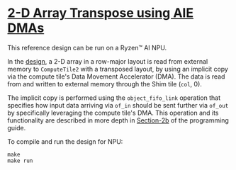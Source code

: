 <!---//===- README.md --------------------------*- Markdown -*-===//
//
// This file is licensed under the Apache License v2.0 with LLVM Exceptions.
// See https://llvm.org/LICENSE.txt for license information.
// SPDX-License-Identifier: Apache-2.0 WITH LLVM-exception
//
// Copyright (C) 2024, Advanced Micro Devices, Inc.
// 
//===----------------------------------------------------------------------===//-->

# <ins> 2-D Array Transpose using AIE DMAs </ins>

This reference design can be run on a Ryzen™ AI NPU.

In the [design](./aie2.py), a 2-D array in a row-major layout is read from external memory to `ComputeTile2` with a transposed layout,
by using an implicit copy via the compute tile's Data Movement Accelerator (DMA). The data is read from and written to external memory through the Shim tile (`col`, 0).

The implicit copy is performed using the `object_fifo_link` operation that specifies how input data arriving via `of_in` should be sent further via `of_out` by specifically leveraging the compute tile's DMA. This operation and its functionality are described in more depth in [Section-2b](../../../programming_guide/section-2/section-2b/README.md/#object-fifo-link) of the programming guide.


To compile and run the design for NPU:
```
make
make run
```